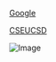 [Google](www.google.com)

[CSEUCSD](  https://cse.ucsd.edu/)

![Image](http://www.sysnet.ucsd.edu/~voelker/pubcom/logo/CSELogo_4Cv.jpg)